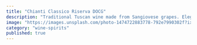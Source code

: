 ```yaml
---
title: "Chianti Classico Riserva DOCG"
description: "Traditional Tuscan wine made from Sangiovese grapes. Elegant with cherry flavors, balanced acidity, and smooth tannins."
image: "https://images.unsplash.com/photo-1474722883778-792e7990302f?ixlib=rb-4.0.3&auto=format&fit=crop&w=800&q=80"
category: "wine-spirits"
published: true
---
```


